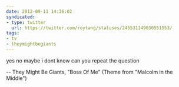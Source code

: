 ```yaml
---
date: 2012-09-11 14:36:02
syndicated:
- type: twitter
  url: https://twitter.com/roytang/statuses/245531149030551553/
tags:
- tv
- theymightbegiants
---
```


yes no maybe i dont know can you repeat the question

-- They Might Be Giants, "Boss Of Me" (Theme from "Malcolm in the Middle")